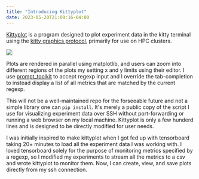 ```yaml
---
title: "Introducing Kittyplot"
date: 2023-05-20T21:09:16-04:00
---
```


[Kittyplot](https://github.com/jarbus/kittyplot) is a program designed to plot experiment data in the kitty terminal using the [kitty graphics protocol](https://sw.kovidgoyal.net/kitty/graphics-protocol/), primarily for use on HPC clusters.

![](/kittyplot-ex.png)

Plots are rendered in parallel using matplotlib, and users can zoom into different regions of the plots my setting x and y limits using their editor. I use [prompt_toolkit](https://python-prompt-toolkit.readthedocs.io/en/master/index.html) to accept regexp input and I override the tab-completion to instead display a list of all metrics that are matched by the current regexp.

This will not be a well-maintained repo for the forseeable future and not a simple library one can `pip install`. It's merely a public copy of the script I use for visualizing experiment data over SSH without port-forwarding or running a web browser on my local machine. Kittyplot is only a few hunderd lines and is designed to be directly modified for user needs.

I was initially inspired to make kittyplot when I got fed up with tensorboard taking 20+ minutes to load all the experiment data I was working with. I loved tensorboard solely for the purpose of monitoring metrics specified by a regexp, so I modified my experiments to stream all the metrics to a csv and wrote kittyplot to monitor them. Now, I can create, view, and save plots directly from my ssh connection.
